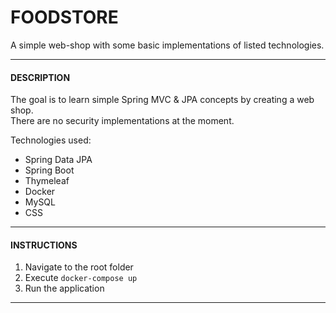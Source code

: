# FOODSTORE

A simple web-shop with some basic implementations of listed technologies.  

***    
#### DESCRIPTION  
  

The goal is to learn simple Spring MVC & JPA concepts by creating a web shop.  
There are no security implementations at the moment.  

Technologies used:  
- Spring Data JPA  
- Spring Boot  
- Thymeleaf  
- Docker  
- MySQL  
- CSS  
***  
#### INSTRUCTIONS  

1. Navigate to the root folder
2. Execute <code>docker-compose up</code>
3. Run the application 
***

